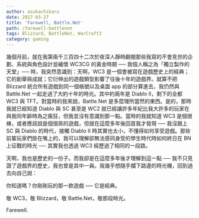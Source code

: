 ```yaml
---
author: asukachikaru
date: 2017-03-27
title: 'Farewell, Battle.Net'
path: /farewell-battlenet
tags: Blizzard, BattleNet, WarCraft3
category: gaming
---
```


幾個月前，就在我第兩千三百四十二次於夜深人靜時翻閱那些我寫的不會見世的企劃、系統與角色設計並緬懷 WC3CG 的黃金時期 ── 我個人稱之為「獨立製作的天堂」── 時，我突然意識到：天啊，WC3 是一個會被寫在遊戲歷史上的經典；它的創舉與成就；它衍伸出的遊戲類型影響了往後十年的遊戲界。就算不把 Blizzard 統合所有遊戲到同一個帳號以及桌面 app 的部分算進去，我仍然與 Battle.Net 一起走過了大約十年的時光。其中約兩年是 Diablo II，剩下的全都 WC3 與 TFT。對當時的我來說，Battle.Net 是多麼理所當然的東西。是的，那時我就已經知道 Diablo 與 SC 甚至是 WC2 就已經讓許多年紀比我大許多的玩家在與我同年齡時為之瘋狂，但我並沒有意識到那一點。當時的我就知道 WC3 是個很棒，或者應該說是個很屌的遊戲，但就在這麼多年後回首我才發現 ── 我沒跟上 SC 與 Diablo 的時代，接觸 Diablo II 時其實也太小，不懂得如何享受遊戲。那些前輩玩家們掛在嘴上的，我可以理解卻無法感同身受的學生時代時如何終日在 BN 上征戰的時光 ── 其實我也透過 WC3 經歷過了相同的一段路。

天啊，我也是歷史的一份子。而我卻是在這麼多年後才理解到這一點 ── 我不只見證了遊戲界的歷史，我也曾是其中一員。我幾乎想隨手攔下路邊的時光機，回到過去向自己說：

你知道嗎？你剛剛玩的那一款遊戲 ── 它是經典。

敬 WC3，敬 Blizzard，敬 Battle.Net，敬那段時光。

Farewell.
